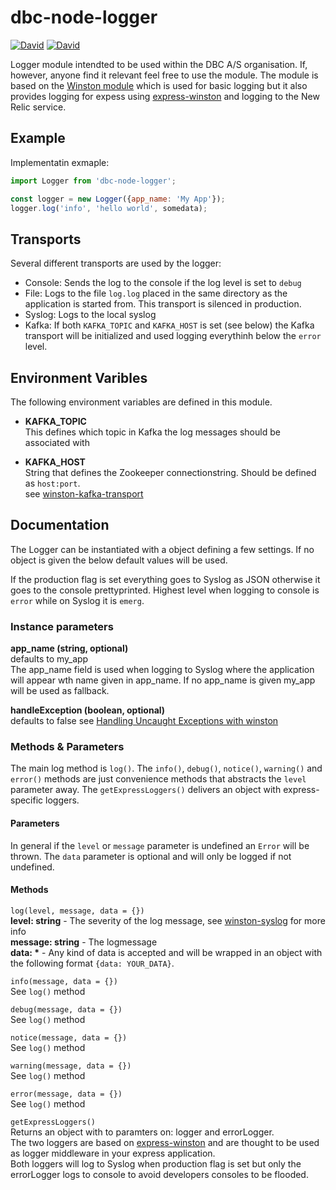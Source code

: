 # dbc-node-logger
[![David](https://img.shields.io/david/DBCDK/dbc-node-logger.svg?style=flat-square)](https://david-dm.org/DBCDK/dbc-node-logger#info=dependencies)
[![David](https://img.shields.io/david/dev/DBCDK/dbc-node-logger.svg?style=flat-square)](https://david-dm.org/DBCDK/dbc-node-logger#info=devDependencies)

Logger module intendted to be used within the DBC A/S organisation. If, however, anyone find it relevant feel free to use the module.
The module is based on the [Winston module](https://www.npmjs.com/package/winston) which is used for basic logging but it also provides logging for expess using [express-winston](https://www.npmjs.com/package/express-winston) and logging to the New Relic service. 

## Example
Implementatin exmaple:

```javascript
import Logger from 'dbc-node-logger';

const logger = new Logger({app_name: 'My App'});
logger.log('info', 'hello world', somedata);
```

## Transports
Several different transports are used by the logger:
- Console: Sends the log to the console if the log level is set to `debug`
- File: Logs to the file `log.log` placed in the same directory as the application is started from. This transport is silenced in production.
- Syslog: Logs to the local syslog
- Kafka: If both `KAFKA_TOPIC` and `KAFKA_HOST` is set (see below) the Kafka transport will be initialized and used logging everythinh below the `error` level.

## Environment Varibles
The following environment variables are defined in this module.

- __KAFKA_TOPIC__  
This defines which topic in Kafka the log messages should be associated with 

- __KAFKA_HOST__  
String that defines the Zookeeper connectionstring. Should be defined as `host:port`.  
see [winston-kafka-transport](https://www.npmjs.com/package/winston-kafka-transport)

## Documentation
The Logger can be instantiated with a object defining a few settings. If no object is given the below default values will be used.

If the production flag is set everything goes to Syslog as JSON otherwise it goes to the console prettyprinted. Highest level when logging to console is `error` while on Syslog it is `emerg`.  
 
### Instance parameters
__app_name (string, optional)__  
defaults to my_app  
The app_name field is used when logging to Syslog where the application will appear wth name given in app_name. If no app_name is given my_app will be used as fallback.

__handleException (boolean, optional)__  
defaults to false see [Handling Uncaught Exceptions with winston](https://www.npmjs.com/package/winston#handling-uncaught-exceptions-with-winston)

### Methods & Parameters

The main log method is `log()`. The `info()`, `debug()`, `notice()`, `warning()` and `error()` methods are just convenience methods that abstracts the `level` parameter away.
The `getExpressLoggers()` delivers an object with express-specific loggers. 

#### Parameters 
In general if the `level` or `message` parameter is undefined an `Error` will be thrown.
The `data` parameter is optional and will only be logged if not undefined.

#### Methods  
`log(level, message, data = {})`  
__level: string__ - The severity of the log message, see [winston-syslog](https://github.com/winstonjs/winston-syslog#log-levels) for more info  
__message: string__ - The logmessage  
__data: *__ - Any kind of data is accepted and will be wrapped in an object with the following format `{data: YOUR_DATA}`.

`info(message, data = {})`  
See `log()` method

`debug(message, data = {})`  
See `log()` method

`notice(message, data = {})`  
See `log()` method

`warning(message, data = {})`  
See `log()` method

`error(message, data = {})`  
See `log()` method

`getExpressLoggers()`  
Returns an object with to paramters on: logger and errorLogger.  
The two loggers are based on [express-winston](https://www.npmjs.com/package/express-winston) and are thought to be used as logger middleware in your express application.  
Both loggers will log to Syslog when production flag is set but only the errorLogger logs to console to avoid developers consoles to be flooded.

